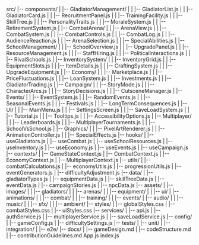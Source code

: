 src/
|-- components/
|   |-- GladiatorManagement/
|   |   |-- GladiatorList.js
|   |   |-- GladiatorCard.js
|   |   |-- RecruitmentPanel.js
|   |   |-- TrainingFacility.js
|   |   |-- SkillTree.js
|   |   |-- PersonalityTraits.js
|   |   |-- MoraleSystem.js
|   |   |-- RetirementSystem.js
|   |-- CombatArena/
|   |   |-- ArenaView.js
|   |   |-- CombatSystem.js
|   |   |-- CombatControls.js
|   |   |-- CombatLog.js
|   |   |-- AudienceReaction.js
|   |   |-- ArenaSelection.js
|   |   |-- SpecialAbilities.js
|   |-- SchoolManagement/
|   |   |-- SchoolOverview.js
|   |   |-- UpgradePanel.js
|   |   |-- ResourceManagement.js
|   |   |-- StaffHiring.js
|   |   |-- PoliticalInteractions.js
|   |   |-- RivalSchools.js
|   |-- InventorySystem/
|   |   |-- InventoryGrid.js
|   |   |-- EquipmentSlots.js
|   |   |-- ItemDetails.js
|   |   |-- CraftingSystem.js
|   |   |-- UpgradeEquipment.js
|   |-- Economy/
|   |   |-- Marketplace.js
|   |   |-- PriceFluctuations.js
|   |   |-- LoanSystem.js
|   |   |-- Investments.js
|   |   |-- GladiatorTrading.js
|   |-- Campaign/
|   |   |-- StoryMode.js
|   |   |-- CharacterArcs.js
|   |   |-- StoryDecisions.js
|   |   |-- CutsceneManager.js
|   |-- Events/
|   |   |-- EventSystem.js
|   |   |-- RandomEvents.js
|   |   |-- SeasonalEvents.js
|   |   |-- Festivals.js
|   |   |-- LongTermConsequences.js
|   |-- UI/
|   |   |-- MainMenu.js
|   |   |-- SettingsScreen.js
|   |   |-- SaveLoadSystem.js
|   |   |-- Tutorial.js
|   |   |-- Tooltips.js
|   |   |-- AccessibilityOptions.js
|   |-- Multiplayer/
|   |   |-- Leaderboards.js
|   |   |-- MultiplayerTournaments.js
|   |   |-- SchoolVsSchool.js
|   |-- Graphics/
|   |   |-- PixelArtRenderer.js
|   |   |-- AnimationController.js
|   |   |-- SpecialEffects.js
|-- hooks/
|   |-- useGladiators.js
|   |-- useCombat.js
|   |-- useSchoolResources.js
|   |-- useInventory.js
|   |-- useEconomy.js
|   |-- useEvents.js
|   |-- useCampaign.js
|-- contexts/
|   |-- GameStateContext.js
|   |-- CombatContext.js
|   |-- EconomyContext.js
|   |-- MultiplayerContext.js
|-- utils/
|   |-- combatCalculations.js
|   |-- economyUtils.js
|   |-- progressionUtils.js
|   |-- eventGenerators.js
|   |-- difficultyAdjustment.js
|-- data/
|   |-- gladiatorTypes.js
|   |-- equipmentData.js
|   |-- skillTreeData.js
|   |-- eventData.js
|   |-- campaignStories.js
|   |-- npcData.js
|-- assets/
|   |-- images/
|   |   |-- gladiators/
|   |   |-- arenas/
|   |   |-- equipment/
|   |   |-- ui/
|   |-- animations/
|   |   |-- combat/
|   |   |-- training/
|   |   |-- events/
|   |-- audio/
|   |   |-- music/
|   |   |-- sfx/
|   |   |-- ambient/
|-- styles/
|   |-- globalStyles.css
|   |-- combatStyles.css
|   |-- uiStyles.css
|-- services/
|   |-- api.js
|   |-- authService.js
|   |-- multiplayerService.js
|   |-- saveLoadService.js
|-- config/
|   |-- gameConfig.js
|   |-- difficultySettings.js
|-- tests/
|   |-- unit/
|   |-- integration/
|   |-- e2e/
|-- docs/
|   |-- gameDesign.md
|   |-- codeStructure.md
|   |-- contributionGuidelines.md
App.js
index.js
